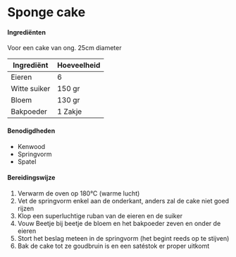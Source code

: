 # Sponge cake

#### Ingrediënten

Voor een cake van ong. 25cm diameter

| Ingrediënt   | Hoeveelheid |
| ------------ | ----------- |
| Eieren       | 6           |
| Witte suiker | 150 gr      |
| Bloem        | 130 gr      |
| Bakpoeder    | 1 Zakje     |

#### Benodigdheden

- Kenwood
- Springvorm
- Spatel

#### Bereidingswijze

1. Verwarm de oven op 180°C (warme lucht)
2. Vet de springvorm enkel aan de onderkant, anders zal de cake niet goed rijzen
3. Klop een superluchtige ruban van de eieren en de suiker
4. Vouw Beetje bij beetje de bloem en het bakpoeder zeven en onder de eieren
5. Stort het beslag meteen in de springvorm (het begint reeds op te stijven)
6. Bak de cake tot ze goudbruin is en een satéstok er proper uitkomt